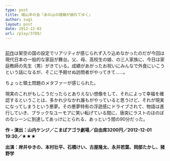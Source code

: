 ```yaml
---
type: post
title: 城山羊の会『あの山の稜線が崩れてゆく』
author: sugi
layout: post
date: 2012-12-02
url: /play/3789/
---
```

<img src="http://i2.wp.com/asharpminor.com/wp-content/uploads/2012/12/anoyama_no_ryosen.gif?resize=170%2C240" alt="" title="anoyama_no_ryosen" class="alignleft wp-image-3790" data-recalc-dims="1" />

<a href="http://asharpminor.com/play-sukiraginoeri" onclick="_gaq.push(['_trackEvent', 'outbound-article', 'http://asharpminor.com/play-sukiraginoeri', '前作']);" title="城山羊の会『スキラギノエリの小さな事件』" target="_blank">前作</a>は架空の国の設定でリアリティが感じられず入り込めなかったのだが今回は現代日本の一般的な家庭が舞台。父、母、高校生の娘、の三人家族に、今日は家庭教師の先生（男）がきている。成績があがったお祝いにみんなで外食にいこうという話になるが、そこに予期せぬ訪問者がやってきて……。

ちょっと領土問題のメタファーが感じられた。

現実のこれがもしこうだったらとありえない想像をして、それによって幸福を確認するということは、多かれ少なかれ誰もがやっていると思うけど、それが現実になってしまうという悪夢。その悪夢特有の浮遊感にドライブされて、物語は進行していき、ブラックなユーモアに笑い転げている間に、唐突にラストのほのぼのなシーンに到達してあっけにとられる、あっという間の90分だった。

**作・演出：山内ケンジ／こまばアゴラ劇場／自由席3200円／2012-12-01 19:30／★★★**

**出演：岸井ゆきの、本村壮平、石橋けい、古屋隆太、永井若葉、岡部たかし、猪野学**
